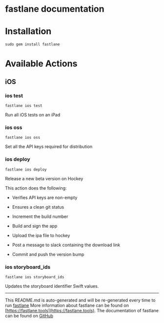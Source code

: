 fastlane documentation
================
# Installation
```
sudo gem install fastlane
```
# Available Actions
## iOS
### ios test
```
fastlane ios test
```
Run all iOS tests on an iPad
### ios oss
```
fastlane ios oss
```
Set all the API keys required for distribution
### ios deploy
```
fastlane ios deploy
```
Release a new beta version on Hockey

This action does the following:



- Verifies API keys are non-empty

- Ensures a clean git status

- Increment the build number

- Build and sign the app

- Upload the ipa file to hockey

- Post a message to slack containing the download link

- Commit and push the version bump
### ios storyboard_ids
```
fastlane ios storyboard_ids
```
Updates the storyboard identifier Swift values.

----

This README.md is auto-generated and will be re-generated every time to run [fastlane](https://fastlane.tools)
More information about fastlane can be found on [https://fastlane.tools](https://fastlane.tools).
The documentation of fastlane can be found on [GitHub](https://github.com/fastlane/fastlane)
